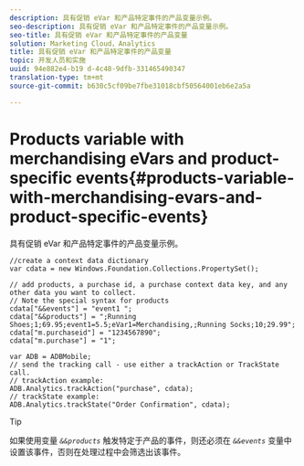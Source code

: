 ```yaml
---
description: 具有促销 eVar 和产品特定事件的产品变量示例。
seo-description: 具有促销 eVar 和产品特定事件的产品变量示例。
seo-title: 具有促销 eVar 和产品特定事件的产品变量
solution: Marketing Cloud，Analytics
title: 具有促销 eVar 和产品特定事件的产品变量
topic: 开发人员和实施
uuid: 94e882e4-b19 d-4c48-9dfb-331465490347
translation-type: tm+mt
source-git-commit: b630c5cf09be7fbe31018cbf50564001eb6e2a5a

---
```



# Products variable with merchandising eVars and product-specific events{#products-variable-with-merchandising-evars-and-product-specific-events}

具有促销 eVar 和产品特定事件的产品变量示例。

```
//create a context data dictionary 
var cdata = new Windows.Foundation.Collections.PropertySet(); 
  
// add products, a purchase id, a purchase context data key, and any other data you want to collect. 
// Note the special syntax for products 
cdata["&&events"] = "event1 "; 
cdata["&&products"] = ";Running Shoes;1;69.95;event1=5.5;eVar1=Merchandising,;Running Socks;10;29.99"; 
cdata["m.purchaseid"] = "1234567890"; 
cdata["m.purchase"] = "1"; 
  
var ADB = ADBMobile; 
// send the tracking call - use either a trackAction or TrackState call. 
// trackAction example: 
ADB.Analytics.trackAction("purchase", cdata); 
// trackState example: 
ADB.Analytics.trackState("Order Confirmation", cdata);
```

>[!TIP]
>
>如果使用变量 *`&&products`* 触发特定于产品的事件，则还必须在 *`&&events`* 变量中设置该事件，否则在处理过程中会筛选出该事件。


